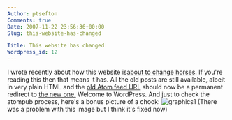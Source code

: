 ```yaml
---
Author: ptsefton
Comments: true
Date: 2007-11-22 23:56:36+00:00
Slug: this-website-has-changed

Title: This website has changed
Wordpress_id: 12
---
```


I wrote recently about how this website is[about to change
horses](/blog/2007/11/23/09-29-56.009487). If you're reading this then
that means it has. All the old posts are still available, albeit in very
plain HTML and the [old Atom feed URL](http://ptsefton.com/atom/full)
should now be a permanent redirect to [the new
one.](http://ptsefton.com/feed/atom) Welcome to WordPress. And just to
check the atompub process, here's a bonus picture of a chook:
<a name="graphics1" title="graphics1"></a>![graphics1](/wp-content/uploads/2007/11/m1640b709s245x1831.jpeg)
(There was a problem with this image but I think it's fixed now)
